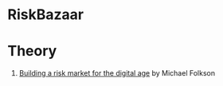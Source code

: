 # RiskBazaar

# Theory
1. [Building a risk market for the digital age](building-a-risk-market.md) by Michael Folkson

